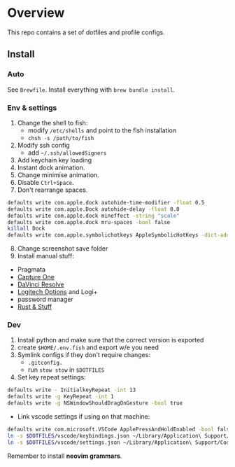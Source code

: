 # Overview

This repo contains a set of dotfiles and profile configs.

## Install

### Auto

See `Brewfile`. Install everything with `brew bundle install`.

### Env & settings

1. Change the shell to fish:
    - modify `/etc/shells` and point to the fish installation
    - `chsh -s /path/to/fish`
2. Modify ssh config
    - add `~/.ssh/allowedSigners`
3. Add keychain key loading
4. Instant dock animation.
5. Change minimise animation.
6. Disable `Ctrl+Space`.
7. Don't rearrange spaces.
```sh
defaults write com.apple.dock autohide-time-modifier -float 0.5
defaults write com.apple.Dock autohide-delay -float 0.0
defaults write com.apple.dock mineffect -string "scale"
defaults write com.apple.dock mru-spaces -bool false
killall Dock
defaults write com.apple.symbolichotkeys AppleSymbolicHotKeys -dict-add 60 "<dict><key>enabled</key><false/></dict>"
```

8. Change screenshot save folder
9. Install manual stuff:
- Pragmata
- [Capture One](https://www.captureone.com/en)
- [DaVinci Resolve](https://www.blackmagicdesign.com/products/davinciresolve/)
- [Logitech Options](https://support.logi.com/hc/en-us/articles/360024361233) and Logi+
- password manager
- [Rust & Stuff](https://www.rust-lang.org/tools/install)

### Dev

1. Install python and make sure that the correct version is exported
2. create `$HOME/.env.fish` and export w/e you need
3. Symlink configs if they don't require changes:
    - `.gitconfig.`
    - run `stow stow` in `$DOTFILES`
4. Set key repeat settings:
```sh
defaults write - InitialkeyRepeat -int 13
defaults write -g KeyRepeat -int 1
defaults write -g NSWindowShouldDragOnGesture -bool true
```

- Link vscode settings if using on that machine:
```sh
defaults write com.microsoft.VSCode ApplePressAndHoldEnabled -bool false
ln -s $DOTFILES/vscode/keybindings.json ~/Library/Application\ Support/Code/User/keybindings.json
ln -s $DOTFILES/vscode/settings.json ~/Library/Application\ Support/Code/User/settings.json
```

Remember to install **neovim grammars**.
